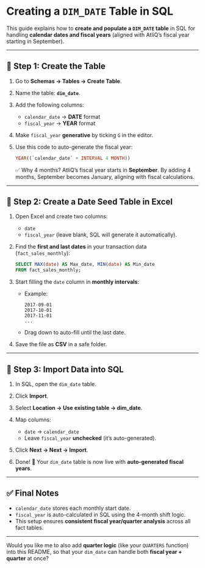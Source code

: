#  Creating a `DIM_DATE` Table in SQL

This guide explains how to **create and populate a `DIM_DATE` table** in SQL for handling **calendar dates and fiscal years** (aligned with AtliQ’s fiscal year starting in September).

---

## 🔹 Step 1: Create the Table

1. Go to **Schemas → Tables → Create Table**.

2. Name the table: **`dim_date`**.

3. Add the following columns:

   * `calendar_date` → **DATE** format
   * `fiscal_year` → **YEAR** format

4. Make `fiscal_year` **generative** by ticking `G` in the editor.

5. Use this code to auto-generate the fiscal year:

   ```sql
   YEAR((`calendar_date` + INTERVAL 4 MONTH))
   ```

   ✅ Why 4 months? AtliQ’s fiscal year starts in **September**. By adding 4 months, September becomes January, aligning with fiscal calculations.

---

## 🔹 Step 2: Create a Date Seed Table in Excel

1. Open Excel and create two columns:

   * `date`
   * `fiscal_year` (leave blank, SQL will generate it automatically).

2. Find the **first and last dates** in your transaction data (`fact_sales_monthly`):

   ```sql
   SELECT MAX(date) AS Max_date, MIN(date) AS Min_date  
   FROM fact_sales_monthly;
   ```

3. Start filling the `date` column in **monthly intervals**:

   * Example:

     ```
     2017-09-01  
     2017-10-01  
     2017-11-01  
     ...  
     ```
   * Drag down to auto-fill until the last date.

4. Save the file as **CSV** in a safe folder.

---

## 🔹 Step 3: Import Data into SQL

1. In SQL, open the `dim_date` table.

2. Click **Import**.

3. Select **Location → Use existing table → dim\_date**.

4. Map columns:

   * `date` → `calendar_date`
   * Leave `fiscal_year` **unchecked** (it’s auto-generated).

5. Click **Next → Next → Import**.

6. Done! 🎉 Your `dim_date` table is now live with **auto-generated fiscal years**.

---

## ✅ Final Notes

* `calendar_date` stores each monthly start date.
* `fiscal_year` is auto-calculated in SQL using the 4-month shift logic.
* This setup ensures **consistent fiscal year/quarter analysis** across all fact tables.

---

Would you like me to also add **quarter logic** (like your `QUARTERS` function) into this README, so that your `dim_date` can handle both **fiscal year + quarter** at once?
